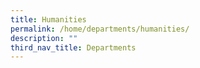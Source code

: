 ```yaml
---
title: Humanities
permalink: /home/departments/humanities/
description: ""
third_nav_title: Departments
---
```


